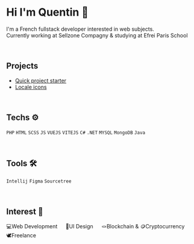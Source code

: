 <h1> Hi I'm Quentin 👋 </h1>

<p>
  I'm a French fullstack developer interested in web subjects. <br>
  Currently working at Sellzone Compagny & studying at Efrei Paris School
</p>

<br>

<h2>Projects</h2>

- [Quick project starter](https://github.com/QuentinFrc/vite-vue-starter)
- [Locale icons](https://github.com/QuentinFrc/locale-icons)

<br>
  
<h2>Techs ⚙️</h2>

<code>PHP</code>
<code>HTML</code>
<code>SCSS</code>
<code>JS</code>
<code>VUEJS</code>
<code>VITEJS</code>
<code>C#</code>
<code>.NET</code>
<code>MYSQL</code>
<code>MongoDB</code>
<code>Java</code>

<br>

<h2>Tools 🛠️</h2>

<code>Intellij</code>
<code>Figma</code>
<code>Sourcetree</code>

<br>

<h2>Interest 🥰</h2>
  
  💻Web Development &emsp;    🎨UI Design &emsp;    🪢Blockchain & 🪙Cryptocurrency &emsp;    🕊️Freelance
